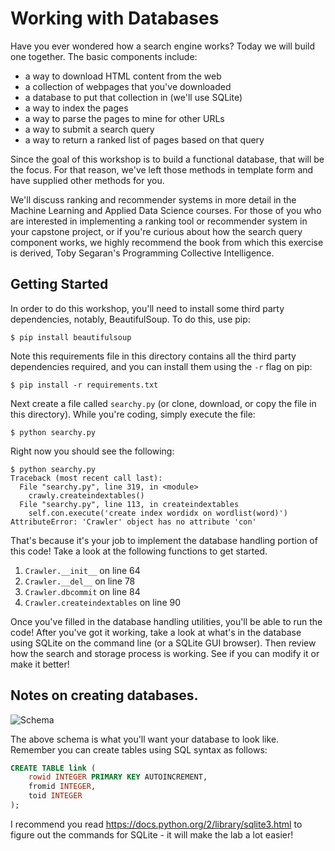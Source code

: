 # Working with Databases

Have you ever wondered how a search engine works? Today we will build one together. The basic components include:

- a way to download HTML content from the web
- a collection of webpages that you've downloaded
- a database to put that collection in (we'll use SQLite)
- a way to index the pages
- a way to parse the pages to mine for other URLs
- a way to submit a search query
- a way to return a ranked list of pages based on that query

Since the goal of this workshop is to build a functional database, that will be the focus. For that reason, we've left those methods in template form and have supplied other methods for you.

We'll discuss ranking and recommender systems in more detail in the Machine Learning and Applied Data Science courses. For those of you who are interested in implementing a ranking tool or recommender system in your capstone project, or if you're curious about how the search query component works, we highly recommend the book from which this exercise is derived, Toby Segaran's Programming Collective Intelligence.

## Getting Started

In order to do this workshop, you'll need to install some third party dependencies, notably, BeautifulSoup. To do this, use pip:

    $ pip install beautifulsoup

Note this requirements file in this directory contains all the third party dependencies required, and you can install them using the `-r` flag on pip:

    $ pip install -r requirements.txt

Next create a file called `searchy.py` (or clone, download, or copy the file in this directory). While you're coding, simply execute the file:

    $ python searchy.py

Right now you should see the following:

    $ python searchy.py
    Traceback (most recent call last):
      File "searchy.py", line 319, in <module>
        crawly.createindextables()
      File "searchy.py", line 113, in createindextables
        self.con.execute('create index wordidx on wordlist(word)')
    AttributeError: 'Crawler' object has no attribute 'con'

That's because it's your job to implement the database handling portion of this code! Take a look at the following functions to get started.

1. `Crawler.__init__` on line 64
2. `Crawler.__del__` on line 78
3. `Crawler.dbcommit` on line 84
4. `Crawler.createindextables` on line 90

Once you've filled in the database handling utilities, you'll be able to run the code! After you've got it working, take a look at what's in the database using SQLite on the command line (or a SQLite GUI browser). Then review how the search and storage process is working. See if you can modify it or make it better!

## Notes on creating databases.

![Schema](schema.png)

The above schema is what you'll want your database to look like. Remember you can create tables using SQL syntax as follows:

```SQL
CREATE TABLE link (
    rowid INTEGER PRIMARY KEY AUTOINCREMENT,
    fromid INTEGER,
    toid INTEGER
);
```

I recommend you read https://docs.python.org/2/library/sqlite3.html to figure out the commands for SQLite - it will make the lab a lot easier!
